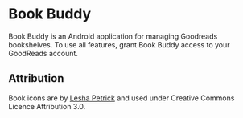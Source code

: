# Book Buddy
Book Buddy is an Android application for managing Goodreads bookshelves. To use all features, grant Book Buddy access to your GoodReads account.

## Attribution
Book icons are by [Lesha Petrick](https://thenounproject.com/leshapetrick/) and used under Creative Commons Licence Attribution 3.0.
